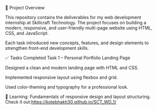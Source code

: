 🚀 Project Overview

This repository contains the deliverables for my web development internship at Skillcraft Technology.
The project focuses on building a modern, responsive, and user-friendly multi-page website using HTML, CSS, and JavaScript.

Each task introduced new concepts, features, and design elements to strengthen front-end development skills.

✅ Tasks Completed
Task 1 – Personal Portfolio Landing Page

Designed a clean and modern landing page with HTML and CSS.

Implemented responsive layout using flexbox and grid.

Used color-theming and typography for a professional look.

🚩 Learning: Fundamentals of responsive design and layout structuring.
Check it out:https://kotebhakti30.github.io/SCT_WD_1/
